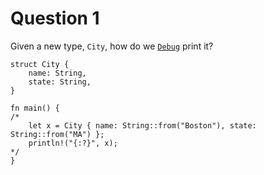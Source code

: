 # Question 1

Given a new type, `City`, how do we [`Debug`][debug] print it?

```rust,editable
struct City {
    name: String,
    state: String,
}

fn main() {
/*
    let x = City { name: String::from("Boston"), state: String::from("MA") };
    println!("{:?}", x);
*/
}
```

[debug]: https://doc.rust-lang.org/std/fmt/trait.Debug.html
